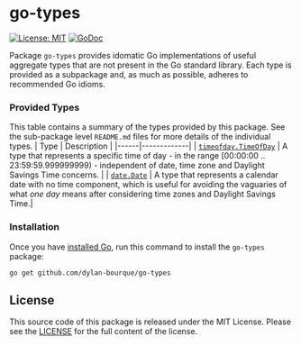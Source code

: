 # go-types

[![License: MIT](https://img.shields.io/badge/License-MIT-yellow.svg)](https://github.com/dylan-bourque/go-types/blob/master/LICENSE)
[![GoDoc](https://godoc.org/github.com/dylan-bourque/go-types?status.svg)](https://godoc.org/github.com/dylan-bourque/go-types)

Package `go-types` provides idomatic Go implementations of useful aggregate types that are not present in the Go standard library.  Each type is provided as a subpackage and, as much as possible, adheres to recommended Go idioms.

### Provided Types
This table contains a summary of the types provided by this package.  See the sub-package level `README.md` files for more details of the individual types.
| Type | Description |
|------|-------------|
| [`timeofday.TimeOfDay`](timeofday/README.md) | A type that represents a specific time of day - in the range [00:00:00 .. 23:59:59.999999999) - independent of date, time zone and Daylight Savings Time concerns. |
| [`date.Date`](date/README.md) | A type that represents a calendar date with no time component, which is useful for avoiding the vaguaries of what _one day_ means after considering time zones and Daylight Savings Time.|

### Installation

Once you have [installed Go][golang-install], run this command
to install the `go-types` package:

    go get github.com/dylan-bourque/go-types


## License

This source code of this package is released under the MIT License. Please see
the [LICENSE](https://github.com/dylan-bourque/go-types/blob/master/LICENSE) for the full
content of the license.

[golang-install]: http://golang.org/doc/install.html
[sv]: http://semver.org/